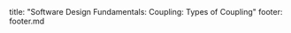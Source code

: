 <frontmatter>
title: "Software Design Fundamentals: Coupling: Types of Coupling"
footer: footer.md
</frontmatter>

<include src="navbar.md" boilerplate />

<include src="unit-inPage-asFlat.md" boilerplate />